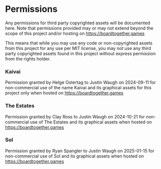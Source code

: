 # Permissions

Any permissions for third party copyrighted assets will be documented here. Note that permissions provided may or may not extend beyond the scope
of this project and/or hosting on https://boardtogether.games

This means that while you may use any code or non-copyrighted assets from this project for any use per MIT license, you may _not_ use any third party copyrighted assets
found in this project without express permission from the rights holder.

### Kaivai

Permission granted by Helge Ostertag to Justin Waugh on 2024-09-11 for non-commercial use of the name Kaivai and its graphical assets for this project only when hosted on https://boardtogether.games

### The Estates

Permission granted by Clay Ross to Justin Waugh on 2024-10-21 for non-commercial use of The Estates and its graphical assets when hosted on https://boardtogether.games

### Sol

Permission granted by Ryan Spangler to Justin Waugh on 2025-01-15 for non-commercial use of Sol and its graphical assets when hosted on https://boardtogether.games
